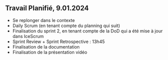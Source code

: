 ## Travail Planifié, 9.01.2024

- Se replonger dans le contexte
- Daily Scrum (en tenant compte du planning qui suit)
- Finalisation du sprint 2, en tenant compte de la DoD qui a été mise à jour dans IceScrum
- Sprint Review + Sprint Retrospective : 13h45
- Finalisation de la documentation
- Finalisation de la présentation vidéo